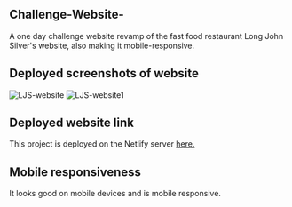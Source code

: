 ## Challenge-Website-
A one day challenge website revamp of the fast food restaurant Long John Silver's website, also making it mobile-responsive.


## Deployed screenshots of website
![LJS-website](https://res.cloudinary.com/dtrwtlldr/image/upload/v1639976219/challenge_website_landing_page_doqzyn.jpg "LJS-website")
![LJS-website1](https://res.cloudinary.com/dtrwtlldr/image/upload/v1639976397/LJS_page_n8ec2g.jpg "LJS-website1")

## Deployed website link
This project is deployed on the Netlify server [here.](https://challengewebsite-vincent.netlify.app/)

## Mobile responsiveness
It looks good on mobile devices and is mobile responsive.


